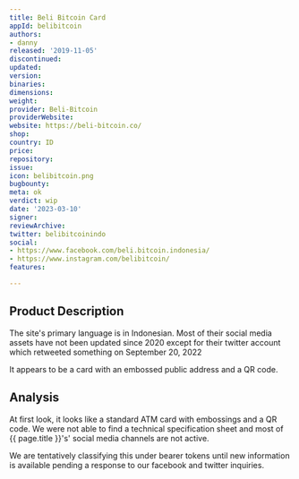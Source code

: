 ```yaml
---
title: Beli Bitcoin Card
appId: belibitcoin
authors:
- danny
released: '2019-11-05'
discontinued: 
updated: 
version: 
binaries: 
dimensions: 
weight: 
provider: Beli-Bitcoin
providerWebsite: 
website: https://beli-bitcoin.co/
shop: 
country: ID
price: 
repository: 
issue: 
icon: belibitcoin.png
bugbounty: 
meta: ok
verdict: wip
date: '2023-03-10'
signer: 
reviewArchive: 
twitter: belibitcoinindo
social:
- https://www.facebook.com/beli.bitcoin.indonesia/
- https://www.instagram.com/belibitcoin/
features: 

---
```


## Product Description 

The site's primary language is in Indonesian. Most of their social media assets have not been updated since 2020 except for their twitter account which retweeted something on September 20, 2022

It appears to be a card with an embossed public address and a QR code. 

## Analysis 

At first look, it looks like a standard ATM card with embossings and a QR code. We were not able to find a technical specification sheet and most of {{ page.title }}'s' social media channels are not active. 

We are tentatively classifying this under bearer tokens until new information is available pending a response to our facebook and twitter inquiries.

